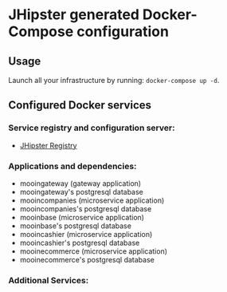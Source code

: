 # JHipster generated Docker-Compose configuration

## Usage

Launch all your infrastructure by running: `docker-compose up -d`.

## Configured Docker services

### Service registry and configuration server:

- [JHipster Registry](http://localhost:8761)

### Applications and dependencies:

- mooingateway (gateway application)
- mooingateway's postgresql database
- mooincompanies (microservice application)
- mooincompanies's postgresql database
- mooinbase (microservice application)
- mooinbase's postgresql database
- mooincashier (microservice application)
- mooincashier's postgresql database
- mooinecommerce (microservice application)
- mooinecommerce's postgresql database

### Additional Services:

